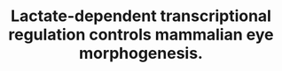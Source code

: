 ---
layout: ../../layouts/Publication.astro
title: Lactate-dependent transcriptional regulation controls mammalian eye morphogenesis.
journal: Nature communications
authors: Takata N, Miska JM, Morgan MA, Patel P, Billingham LK, Joshi N, Schipma MJ, Dumar ZJ, Joshi NR, Misharin AV, Embry RB, Fiore L, Gao P, Diebold LP, McElroy GS, Shilatifard A, Chandel NS, Oliver G
year: 2023
page: 4129
volume: 14
issue: 1
pmid: 37452018.0
pmcid: PMC10349100
doi: 10.1038/s41467-023-39672-2
landmark: False
dccs: ['Metabolomics']
carousel: False
featured: False
keywords: ["Eye", "Gene Expression Regulation", "Mice", "Retina", "Glycolysis", "Lactic Acid", "Morphogenesis", "Energy Metabolism", "Mammals", "Animals"]
---